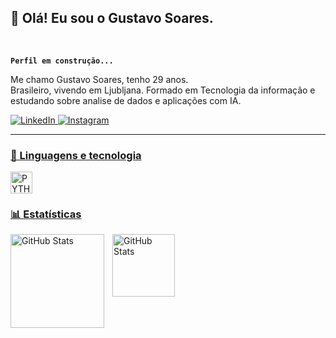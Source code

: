 ## 👋 Olá! Eu sou o Gustavo Soares.

<br />

**`Perfil em construção...`**

Me chamo Gustavo Soares, tenho 29 anos.     
Brasileiro, vivendo em Ljubljana.
Formado em Tecnologia da informação e estudando sobre analise de dados e aplicações com IA.



<p align="left">
      <a href="https://www.linkedin.com/in/gustavo-costa-3a1862339/">
  <img 
       alt="LinkedIn" 
       title = 'Linkedin profile' 
       src="https://img.shields.io/badge/LinkedIn-blue?logo=linkedIn&logoColor=white&style=for-the-badge" />
</a>
      <a href="https://www.instagram.com/gussuvivor?igsh=ZDRweWNuYTFhcmhp&utm_source=qr">
         <img 
         alt="Instagram" 
         title="Follow me on intagram" 
         src="https://img.shields.io/badge/Instagram-red?logo=instagram&logoColor=white&style=for-the-badge" />

---

### 🤖 Linguagens e tecnologia

<p>
    <img
    align = 'left'
    alt = 'PYTHON'
    title = 'PYTHON'
    width = '35px'
    style = 'padding-right: 10pc;' 
    src="https://cdn.jsdelivr.net/gh/devicons/devicon@latest/icons/python/python-original-wordmark.svg" 
    />

<br/>
<br/>

### 📊 Estatísticas

 <img
    align = 'left'
    alt = 'GitHub Stats'
    height = '150'
    style = 'padding-right: 10px;' 
    src="https://github-readme-stats.vercel.app/api?username=Gus96costa&show_icons=true&theme=tokyonight&iclude_all_commits=true&locale=pt-br" 
/>

 <img
    align = 'left'
    alt = 'GitHub Stats'
    height = '100'
    style = 'padding-right: 10px;'
    src="https://github-readme-stats.vercel.app/api/top-langs/?username=Gus96costa&theme=tokyonight&layout=compact&custom_tittle=Tecnologias&langs_count=5" 
    />

